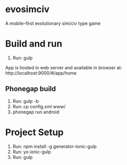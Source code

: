 # evosimciv
A mobile-first evolutionary sim/civ type game

# Build and run

1. Run: gulp

App is hosted in web server and available in browser at:
http://localhost:9000/#/app/home

## Phonegap build

1. Run: gulp -b
2. Run: cp config.xml www/
3. phonegap run android

# Project Setup

1. Run: npm install -g generator-ionic-gulp
2. Run: yo ionic-gulp
3. Run: gulp

